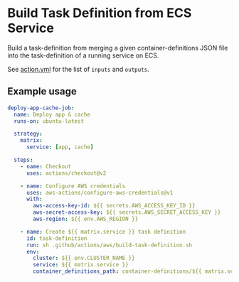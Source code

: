 # Build Task Definition from ECS Service

Build a task-definition from merging a given container-definitions JSON file into the task-definition of a running service on ECS.

See [action.yml](./action.yml) for the list of `inputs` and `outputs`.

## Example usage

```yaml
deploy-app-cache-job:
  name: Deploy app & cache
  runs-on: ubuntu-latest

  strategy:
    matrix:
      service: [app, cache]

  steps:
    - name: Checkout
      uses: actions/checkout@v2

    - name: Configure AWS credentials
      uses: aws-actions/configure-aws-credentials@v1
      with:
        aws-access-key-id: ${{ secrets.AWS_ACCESS_KEY_ID }}
        aws-secret-access-key: ${{ secrets.AWS_SECRET_ACCESS_KEY }}
        aws-region: ${{ env.AWS_REGION }}

    - name: Create ${{ matrix.service }} task definition
      id: task-definition
      run: sh .github/actions/aws/build-task-definition.sh
      env:
        cluster: ${{ env.CLUSTER_NAME }}
        service: ${{ matrix.service }}
        container_definitions_path: container-definitions/${{ matrix.service }}.json
```